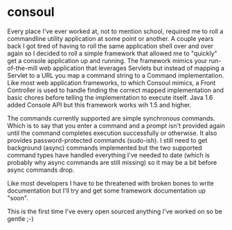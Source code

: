 consoul
=======
Every place I've ever worked at, not to mention school, required me to roll a commandline utility application at
some point or another. A couple years back I got tired of having to roll the same application shell over and over
again so I decided to roll a simple framework that allowed me to "quickly" get a console application up and running.
The framework mimics your run-of-the-mill web application that leverages Servlets but instead of mapping a Servlet
to a URL you map a command string to a Command implementation. Like most web application frameworks, to which Consoul
mimics, a Front Controller is used to handle finding the correct mapped implementation and basic chores before
telling the implementation to execute itself. Java 1.6 added Console API but this framework works wih 1.5 and higher.

The commands currently supported are simple synchronous commands. Which is to say that you enter a command and a
prompt isn't provided again until the command completes execution successfully or otherwise. It also provides
password-protected commands (sudo-ish). I still need to get background (async) commands implemented but the two supported
command types have handled everything I've needed to date (which is probably why async commands are still missing)
so it may be a bit before async commands drop.

Like most developers I have to be threatened with broken bones to write documentation but I'll try and get some
framework documentation up "soon".

This is the first time I've every open sourced anything I've worked on so be gentle ;-)
